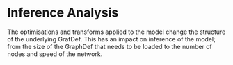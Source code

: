 # Inference Analysis
The optimisations and transforms applied to the model change the structure of the underlying GrafDef. This has an impact on inference of the model; from the size of the GraphDef that needs to be loaded to the number of nodes and speed of the network.
